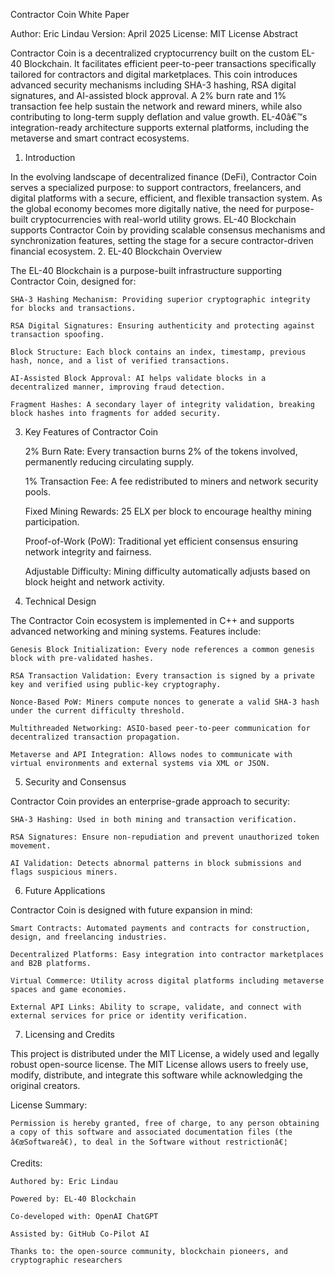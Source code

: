 Contractor Coin White Paper

Author: Eric Lindau
Version: April 2025
License: MIT License
Abstract

Contractor Coin is a decentralized cryptocurrency built on the custom EL-40 Blockchain. It facilitates efficient peer-to-peer transactions specifically tailored for contractors and digital marketplaces. This coin introduces advanced security mechanisms including SHA-3 hashing, RSA digital signatures, and AI-assisted block approval. A 2% burn rate and 1% transaction fee help sustain the network and reward miners, while also contributing to long-term supply deflation and value growth. EL-40â€™s integration-ready architecture supports external platforms, including the metaverse and smart contract ecosystems.
1. Introduction

In the evolving landscape of decentralized finance (DeFi), Contractor Coin serves a specialized purpose: to support contractors, freelancers, and digital platforms with a secure, efficient, and flexible transaction system. As the global economy becomes more digitally native, the need for purpose-built cryptocurrencies with real-world utility grows. EL-40 Blockchain supports Contractor Coin by providing scalable consensus mechanisms and synchronization features, setting the stage for a secure contractor-driven financial ecosystem.
2. EL-40 Blockchain Overview

The EL-40 Blockchain is a purpose-built infrastructure supporting Contractor Coin, designed for:

    SHA-3 Hashing Mechanism: Providing superior cryptographic integrity for blocks and transactions.

    RSA Digital Signatures: Ensuring authenticity and protecting against transaction spoofing.

    Block Structure: Each block contains an index, timestamp, previous hash, nonce, and a list of verified transactions.

    AI-Assisted Block Approval: AI helps validate blocks in a decentralized manner, improving fraud detection.

    Fragment Hashes: A secondary layer of integrity validation, breaking block hashes into fragments for added security.

3. Key Features of Contractor Coin

    2% Burn Rate: Every transaction burns 2% of the tokens involved, permanently reducing circulating supply.

    1% Transaction Fee: A fee redistributed to miners and network security pools.

    Fixed Mining Rewards: 25 ELX per block to encourage healthy mining participation.

    Proof-of-Work (PoW): Traditional yet efficient consensus ensuring network integrity and fairness.

    Adjustable Difficulty: Mining difficulty automatically adjusts based on block height and network activity.

4. Technical Design

The Contractor Coin ecosystem is implemented in C++ and supports advanced networking and mining systems. Features include:

    Genesis Block Initialization: Every node references a common genesis block with pre-validated hashes.

    RSA Transaction Validation: Every transaction is signed by a private key and verified using public-key cryptography.

    Nonce-Based PoW: Miners compute nonces to generate a valid SHA-3 hash under the current difficulty threshold.

    Multithreaded Networking: ASIO-based peer-to-peer communication for decentralized transaction propagation.

    Metaverse and API Integration: Allows nodes to communicate with virtual environments and external systems via XML or JSON.

5. Security and Consensus

Contractor Coin provides an enterprise-grade approach to security:

    SHA-3 Hashing: Used in both mining and transaction verification.

    RSA Signatures: Ensure non-repudiation and prevent unauthorized token movement.

    AI Validation: Detects abnormal patterns in block submissions and flags suspicious miners.

6. Future Applications

Contractor Coin is designed with future expansion in mind:

    Smart Contracts: Automated payments and contracts for construction, design, and freelancing industries.

    Decentralized Platforms: Easy integration into contractor marketplaces and B2B platforms.

    Virtual Commerce: Utility across digital platforms including metaverse spaces and game economies.

    External API Links: Ability to scrape, validate, and connect with external services for price or identity verification.

7. Licensing and Credits

This project is distributed under the MIT License, a widely used and legally robust open-source license. The MIT License allows users to freely use, modify, distribute, and integrate this software while acknowledging the original creators.

License Summary:

    Permission is hereby granted, free of charge, to any person obtaining a copy of this software and associated documentation files (the â€œSoftwareâ€), to deal in the Software without restrictionâ€¦

Credits:

    Authored by: Eric Lindau

    Powered by: EL-40 Blockchain

    Co-developed with: OpenAI ChatGPT

    Assisted by: GitHub Co-Pilot AI

    Thanks to: the open-source community, blockchain pioneers, and cryptographic researchers
